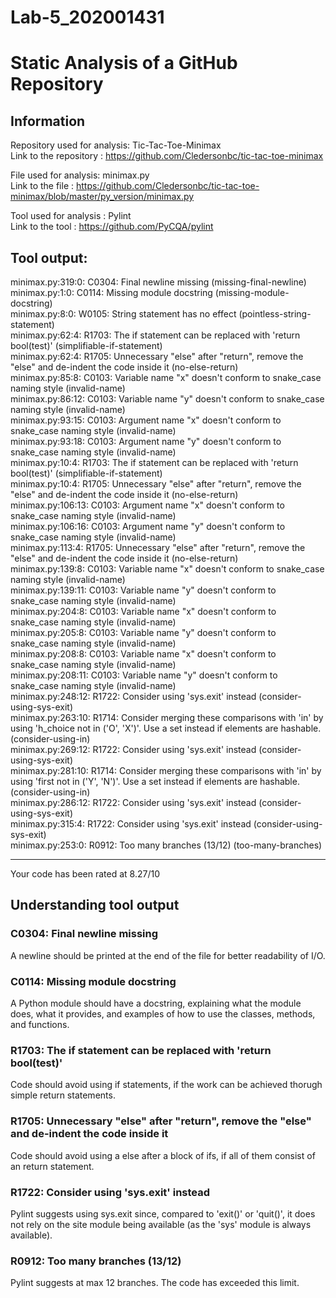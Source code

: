# Lab-5_202001431

# Static Analysis of a GitHub Repository

## Information

Repository used for analysis: Tic-Tac-Toe-Minimax  
Link to the repository : https://github.com/Cledersonbc/tic-tac-toe-minimax

File used for analysis: minimax.py  
Link to the file : https://github.com/Cledersonbc/tic-tac-toe-minimax/blob/master/py_version/minimax.py

Tool used for analysis : Pylint  
Link to the tool : https://github.com/PyCQA/pylint

## Tool output:

minimax.py:319:0: C0304: Final newline missing (missing-final-newline) <br/>
minimax.py:1:0: C0114: Missing module docstring (missing-module-docstring) <br/>
minimax.py:8:0: W0105: String statement has no effect (pointless-string-statement) <br/>
minimax.py:62:4: R1703: The if statement can be replaced with 'return bool(test)' (simplifiable-if-statement) <br/>
minimax.py:62:4: R1705: Unnecessary "else" after "return", remove the "else" and de-indent the code inside it (no-else-return) <br/>
minimax.py:85:8: C0103: Variable name "x" doesn't conform to snake_case naming style (invalid-name) <br/>
minimax.py:86:12: C0103: Variable name "y" doesn't conform to snake_case naming style (invalid-name) <br/>
minimax.py:93:15: C0103: Argument name "x" doesn't conform to snake_case naming style (invalid-name) <br/>
minimax.py:93:18: C0103: Argument name "y" doesn't conform to snake_case naming style (invalid-name) <br/>
minimax.py:10:4: R1703: The if statement can be replaced with 'return bool(test)' (simplifiable-if-statement) <br/>
minimax.py:10:4: R1705: Unnecessary "else" after "return", remove the "else" and de-indent the code inside it (no-else-return) <br/>
minimax.py:106:13: C0103: Argument name "x" doesn't conform to snake_case naming style (invalid-name) <br/>
minimax.py:106:16: C0103: Argument name "y" doesn't conform to snake_case naming style (invalid-name) <br/>
minimax.py:113:4: R1705: Unnecessary "else" after "return", remove the "else" and de-indent the code inside it (no-else-return) <br/>
minimax.py:139:8: C0103: Variable name "x" doesn't conform to snake_case naming style (invalid-name) <br/>
minimax.py:139:11: C0103: Variable name "y" doesn't conform to snake_case naming style (invalid-name) <br/>
minimax.py:204:8: C0103: Variable name "x" doesn't conform to snake_case naming style (invalid-name) <br/>
minimax.py:205:8: C0103: Variable name "y" doesn't conform to snake_case naming style (invalid-name) <br/>
minimax.py:208:8: C0103: Variable name "x" doesn't conform to snake_case naming style (invalid-name) <br/>
minimax.py:208:11: C0103: Variable name "y" doesn't conform to snake_case naming style (invalid-name) <br/>
minimax.py:248:12: R1722: Consider using 'sys.exit' instead (consider-using-sys-exit) <br/>
minimax.py:263:10: R1714: Consider merging these comparisons with 'in' by using 'h_choice not in ('O', 'X')'. Use a set instead if elements are hashable. (consider-using-in) <br/>
minimax.py:269:12: R1722: Consider using 'sys.exit' instead (consider-using-sys-exit) <br/>
minimax.py:281:10: R1714: Consider merging these comparisons with 'in' by using 'first not in ('Y', 'N')'. Use a set instead if elements are hashable. (consider-using-in) <br/>
minimax.py:286:12: R1722: Consider using 'sys.exit' instead (consider-using-sys-exit) <br/>
minimax.py:315:4: R1722: Consider using 'sys.exit' instead (consider-using-sys-exit) <br/>
minimax.py:253:0: R0912: Too many branches (13/12) (too-many-branches) <br/>

-----------------------------------
Your code has been rated at 8.27/10

## Understanding tool output

### C0304: Final newline missing
A newline should be printed at the end of the file for better readability of I/O.

### C0114: Missing module docstring
A Python module should have a docstring, explaining what the module does, what it provides, and examples of how to use the classes, methods, and functions.

### R1703: The if statement can be replaced with 'return bool(test)'
Code should avoid using if statements, if the work can be achieved thorugh simple return statements.

### R1705: Unnecessary "else" after "return", remove the "else" and de-indent the code inside it
Code should avoid using a else after a block of ifs, if all of them consist of an return statement.

### R1722: Consider using 'sys.exit' instead
Pylint suggests using sys.exit since, compared to 'exit()' or 'quit()', it does not rely on the site module being available (as the 'sys' module is always available).

### R0912: Too many branches (13/12)
Pylint suggests at max 12 branches. The code has exceeded this limit.


